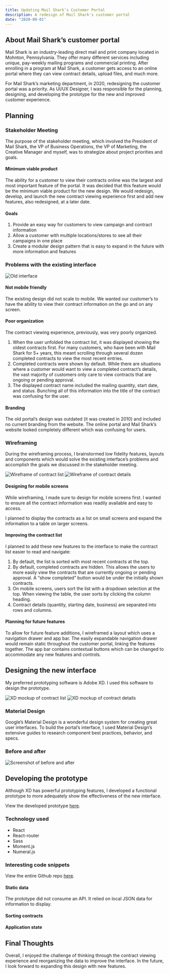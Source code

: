 ```yaml
---
title: Updating Mail Shark’s Customer Portal
description: A redesign of Mail Shark's customer portal
date: "2020-09-01"
---
```


## About Mail Shark’s customer portal

Mail Shark is an industry-leading direct mail and print company located in Mohnton, Pennsylvania. They offer many different services including unique, pay-weekly mailing programs and commercial printing. After enrolling in a program at Mail Shark, a customer gets access to an online portal where they can view contract details, upload files, and much more.

For Mail Shark’s marketing department, in 2020, redesigning the customer portal was a priority. As UI/UX Designer, I was responsible for the planning, designing, and developing the prototype for the new and improved customer experience. 

## Planning

### Stakeholder Meeting

The purpose of the stakeholder meeting, which involved the President of Mail Shark, the VP of Business Operations, the VP of Marketing, the Creative Manager and myself, was to strategize about project priorities and goals.

#### Minimum viable product

The ability for a customer to view their contracts online was the largest and most important feature of the portal. It was decided that this feature would be the minimum viable product for the new design. We would redesign, develop, and launch the new contract viewing experience first and add new features, also redesigned, at a later date.

#### Goals

1. Provide an easy way for customers to view campaign and contract information
2. Allow a customer with multiple locations/stores to see all their campaigns in one place
3. Create a modular design pattern that is easy to expand in the future with more information and features

### Problems with the existing interface

![Old interface](./old.png)

#### Not mobile friendly

The existing design did not scale to mobile. We wanted our customer’s to have the ability to view their contract information on the go and on any screen.

#### Poor organization

The contract viewing experience, previously, was very poorly organized. 

1. When the user unfolded the contract list, it was displayed showing the oldest contracts first. For many customers, who have been with Mail Shark for 5+ years, this meant scrolling through several dozen completed contracts to view the most recent entries. 
2. Completed contracts were shown by default. While there are situations where a customer would want to view a completed contract’s details, the vast majority of customers only care to view contracts that are ongoing or pending approval.
3. The displayed contract name included the mailing quantity, start date, and status. Bunching all of this information into the title of the contract was confusing for the user.

#### Branding

The old portal’s design was outdated (it was created in 2010) and included no current branding from the website. The online portal and Mail Shark’s website looked completely different which was confusing for users. 

### Wireframing

During the wireframing process, I brainstormed low fidelity features, layouts and components which would solve the existing interface’s problems and accomplish the goals we discussed in the stakeholder meeting.

![Wireframe of contract list](./wire-1.jpg)
![Wireframe of contract details](./wire-2.jpg)

#### Designing for mobile screens

While wireframing, I made sure to design for mobile screens first. I wanted to ensure all the contract information was readily available and easy to access.

I planned to display the contracts as a list on small screens and expand the information to a table on larger screens.

#### Improving the contract list

I planned to add these new features to the interface to make the contract list easier to read and navigate:

1. By default, the list is sorted with most recent contracts at the top.
2. By default, completed contracts are hidden. This allows the users to more easily view the contracts that are currently ongoing or pending approval. A “show completed” button would be under the initially shown contracts.
3. On mobile screens, users sort the list with a dropdown selection at the top. When viewing the table, the user sorts by clicking the column heading.
4. Contract details (quantity, starting date, business) are separated into rows and columns.

#### Planning for future features
To allow for future feature additions, I wireframed a layout which uses a navigation drawer and app bar. The easily expandable navigation drawer would remain static throughout the customer portal, linking the features together. The app bar contains contextual buttons which can be changed to accommodate any new features and controls.

## Designing the new interface

My preferred prototyping software is Adobe XD. I used this software to design the prototype.

![XD mockup of contract list](./proto-1.jpg)
![XD mockup of contract details](./proto-2.jpg)

### Material Design

Google’s Material Design is a wonderful design system for creating great user interfaces. To build the portal’s interface, I used Material Design’s extensive guides to research component best practices, behavior, and specs.

### Before and after

![Screenshot of before and after](./before-after.jpg)

## Developing the prototype

Although XD has powerful prototyping features, I developed a functional prototype to more adequately show the effectiveness of the new interface.

View the developed prototype [here](https://beterry.github.io/contract-ux/).

### Technology used

- React
- React-router
- Sass
- Moment.js
- Numeral.js

### Interesting code snippets

View the entire Github repo [here](https://github.com/beterry/contract-ux).

#### Static data

The prototype did not consume an API. It relied on local JSON data for information to display.

#### Sorting contracts

#### Application state

## Final Thoughts
Overall, I enjoyed the challenge of thinking through the contract viewing experience and reorganizing the data to improve the interface. In the future, I look forward to expanding this design with new features.
